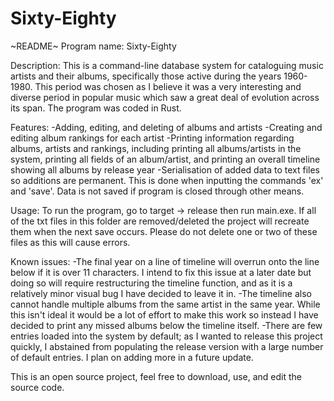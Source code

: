 # Sixty-Eighty
~README~
Program name: Sixty-Eighty

Description:
This is a command-line database system for cataloguing music artists and their albums, specifically those active during the years 1960-1980. This period was chosen as I believe it was a very interesting and diverse period in popular music which saw a great deal of evolution across its span. The program was coded in Rust.

Features:
-Adding, editing, and deleting of albums and artists
-Creating and editing album rankings for each artist
-Printing information regarding albums, artists and rankings, including printing all albums/artists in the system, printing all fields of an album/artist, and printing an overall timeline showing all albums by release year
-Serialisation of added data to text files so additions are permanent. This is done when inputting the commands 'ex' and 'save'. Data is not saved if program is closed through other means.

Usage:
To run the program, go to target -> release then run main.exe. If all of the txt files in this folder are removed/deleted the project will recreate them when the next save occurs. Please do not delete one or two of these files as this will cause errors.

Known issues:
-The final year on a line of timeline will overrun onto the line below if it is over 11 characters. I intend to fix this issue at a later date but doing so will require restructuring the timeline function, and as it is a relatively minor visual bug I have decided to leave it in.
-The timeline also cannot handle multiple albums from the same artist in the same year. While this isn't ideal it would be a lot of effort to make this work so instead I have decided to print any missed albums below the timeline itself.
-There are few entries loaded into the system by default; as I wanted to release this project quickly, I abstained from populating the release version with a large number of default entries. I plan on adding more in a future update.

This is an open source project, feel free to download, use, and edit the source code.

